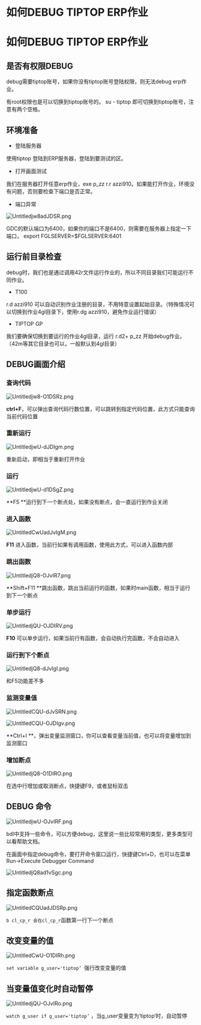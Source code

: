 # 如何DEBUG TIPTOP ERP作业



# 如何DEBUG TIPTOP ERP作业

## 是否有权限DEBUG

debug需要tiptop账号，如果你没有tiptop账号登陆权限，则无法debug erp作业。

有root权限也是可以切换到tiptop账号的。 su - tiptop 即可切换到tiptop账号，注意有两个空格。

## 环境准备

- 登陆服务器

使用tiptop 登陆到ERP服务器，登陆到要测试的区。

- 打开画面测试

我们在服务器打开任意erp作业，exe p_zz r.r azzi910。如果能打开作业，环境没有问题，否则要检查下端口是否正常。

- 端口异常

![Untitledjw8adJDSR.png](./image/Untitledjw8adJDSR.png)

GDC的默认端口为6400，如果你的端口不是6400，则需要在服务器上指定一下端口， export FGLSERVER=$FGLSERVER:6401

## 运行前目录检查

debug时，我们也是通过调用42r文件运行作业的，所以不同目录我们可能运行不同作业。

- T100

r.d azzi910 可以自动识别作业注册的目录，不用特意设置起始目录。（特殊情况可以切换到作业4gl目录下，使用r.dg azzi910，避免作业运行错误）

- TIPTOP GP 

我们要确保切换到要运行的作业4gl目录，运行 r.d2+ p_zz 开始debug作业。（42m等其它目录也可以，一般默认到4gl目录）

## DEBUG画面介绍

### 查询代码

![Untitledjw8-O1DSRz.png](./image/Untitledjw8-O1DSRz.png)

**ctrl+F**，可以弹出查询代码行数位置，可以跳转到指定代码位置，此方式只能查询当前代码位置

### 重新运行

![UntitledjwU-dJDIgm.png](./image/UntitledjwU-dJDIgm.png)

重新启动，即相当于重新打开作业

### 运行

![UntitledjwU-d1DSgZ.png](./image/UntitledjwU-d1DSgZ.png)

**F5 **运行到下一个断点处，如果没有断点，会一直运行到作业关闭

### 进入函数

![UntitledCwUadJvIgM.png](./image/UntitledCwUadJvIgM.png)

**F11** 进入函数，当前行如果有调用函数，使用此方式，可以进入函数内部

### 跳出函数

![UntitledjQ8-OJvIR7.png](./image/UntitledjQ8-OJvIR7.png)

**Shift+F11 **跳出函数，跳出当前运行的函数，如果时main函数，相当于运行到下一个断点

### 单步运行

![UntitledjQU-OJDIRV.png](./image/UntitledjQU-OJDIRV.png)

**F10** 可以单步运行，如果当前行有函数，会自动执行完函数，不会自动进入

### 运行到下个断点

![UntitledjQ8-dJvIgI.png](./image/UntitledjQ8-dJvIgI.png)

和F5功能差不多

### 监测变量值

![UntitledCQU-dJvSRN.png](./image/UntitledCQU-dJvSRN.png)

![UntitledCQU-OJDIgv.png](./image/UntitledCQU-OJDIgv.png)

**Ctrl+I **，弹出变量监测窗口，你可以查看变量当前值，也可以将变量增加到监测窗口

### 增加断点

![UntitledjQ8-O1DIRO.png](./image/UntitledjQ8-O1DIRO.png)

在选中行增加或取消断点，快捷键F9，或者鼠标双击

## DEBUG 命令

![UntitledjwU-OJvIRF.png](./image/UntitledjwU-OJvIRF.png)

bdl中支持一些命令，可以方便debug，这里说一些比较常用的类型，更多类型可以看帮助文档。

在画面中指定debug命令，要打开命令窗口运行，快捷键Ctrl+D，也可以在菜单Run→Execute Debugger Command

![UntitledjQ8ad1vSgc.png](./image/UntitledjQ8ad1vSgc.png)

## 指定函数断点

![UntitledCQUadJDSRp.png](./image/UntitledCQUadJDSRp.png)

`b cl_cp_r 会在cl_cp_r`函数第一行下一个断点

## 改变变量的值

![UntitledCwU-O1DIRh.png](./image/UntitledCwU-O1DIRh.png)

`set variable g_user='tiptop’ `强行改变变量的值

## 当变量值变化时自动暂停

![UntitledjQU-OJvIRo.png](./image/UntitledjQU-OJvIRo.png)

`watch g_user if g_user='tiptop’` ，当g_user变量变为’tiptop‘时，自动暂停




